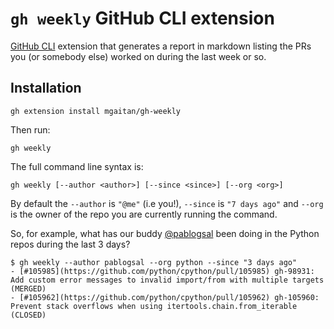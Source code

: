 # `gh weekly` GitHub CLI extension

[GitHub CLI](https://github.com/cli/cli) extension that generates a report in markdown listing the PRs you (or somebody else) worked on during the last week or so.

## Installation

```
gh extension install mgaitan/gh-weekly
```

Then run:

```
gh weekly
```

The full command line syntax is:

```
gh weekly [--author <author>] [--since <since>] [--org <org>]
```

By default the `--author` is `"@me"` (i.e you!), `--since` is `"7 days ago"` 
and `--org` is the owner of the repo you are currently running the command.

So, for example, what has our buddy [@pablogsal](https://github.com/pablogsal) 
been doing in the Python repos during the last 3 days?

```
$ gh weekly --author pablogsal --org python --since "3 days ago"
- [#105985](https://github.com/python/cpython/pull/105985) gh-98931: Add custom error messages to invalid import/from with multiple targets (MERGED)
- [#105962](https://github.com/python/cpython/pull/105962) gh-105960: Prevent stack overflows when using itertools.chain.from_iterable (CLOSED)
```
